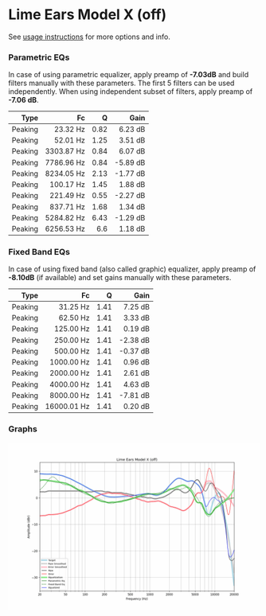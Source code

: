 # Lime Ears Model X (off)
See [usage instructions](https://github.com/jaakkopasanen/AutoEq#usage) for more options and info.

### Parametric EQs
In case of using parametric equalizer, apply preamp of **-7.03dB** and build filters manually
with these parameters. The first 5 filters can be used independently.
When using independent subset of filters, apply preamp of **-7.06 dB**.

| Type    | Fc         |    Q | Gain     |
|--------:|-----------:|-----:|---------:|
| Peaking | 23.32 Hz   | 0.82 | 6.23 dB  |
| Peaking | 52.01 Hz   | 1.25 | 3.51 dB  |
| Peaking | 3303.87 Hz | 0.84 | 6.07 dB  |
| Peaking | 7786.96 Hz | 0.84 | -5.89 dB |
| Peaking | 8234.05 Hz | 2.13 | -1.77 dB |
| Peaking | 100.17 Hz  | 1.45 | 1.88 dB  |
| Peaking | 221.49 Hz  | 0.55 | -2.27 dB |
| Peaking | 837.71 Hz  | 1.68 | 1.34 dB  |
| Peaking | 5284.82 Hz | 6.43 | -1.29 dB |
| Peaking | 6256.53 Hz | 6.6  | 1.18 dB  |

### Fixed Band EQs
In case of using fixed band (also called graphic) equalizer, apply preamp of **-8.10dB**
(if available) and set gains manually with these parameters.

| Type    | Fc          |    Q | Gain     |
|--------:|------------:|-----:|---------:|
| Peaking | 31.25 Hz    | 1.41 | 7.25 dB  |
| Peaking | 62.50 Hz    | 1.41 | 3.33 dB  |
| Peaking | 125.00 Hz   | 1.41 | 0.19 dB  |
| Peaking | 250.00 Hz   | 1.41 | -2.38 dB |
| Peaking | 500.00 Hz   | 1.41 | -0.37 dB |
| Peaking | 1000.00 Hz  | 1.41 | 0.96 dB  |
| Peaking | 2000.00 Hz  | 1.41 | 2.61 dB  |
| Peaking | 4000.00 Hz  | 1.41 | 4.63 dB  |
| Peaking | 8000.00 Hz  | 1.41 | -7.81 dB |
| Peaking | 16000.01 Hz | 1.41 | 0.20 dB  |

### Graphs
![](./Lime%20Ears%20Model%20X%20(off).png)